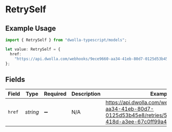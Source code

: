 # RetrySelf

## Example Usage

```typescript
import { RetrySelf } from "dwolla-typescript/models";

let value: RetrySelf = {
  href:
    "https://api.dwolla.com/webhooks/9ece9660-aa34-41eb-80d7-0125d53b45e8/retries/5aa27a0f-cf99-418d-a3ee-67c0ff99a494",
};
```

## Fields

| Field                                                                                                             | Type                                                                                                              | Required                                                                                                          | Description                                                                                                       | Example                                                                                                           |
| ----------------------------------------------------------------------------------------------------------------- | ----------------------------------------------------------------------------------------------------------------- | ----------------------------------------------------------------------------------------------------------------- | ----------------------------------------------------------------------------------------------------------------- | ----------------------------------------------------------------------------------------------------------------- |
| `href`                                                                                                            | *string*                                                                                                          | :heavy_minus_sign:                                                                                                | N/A                                                                                                               | https://api.dwolla.com/webhooks/9ece9660-aa34-41eb-80d7-0125d53b45e8/retries/5aa27a0f-cf99-418d-a3ee-67c0ff99a494 |